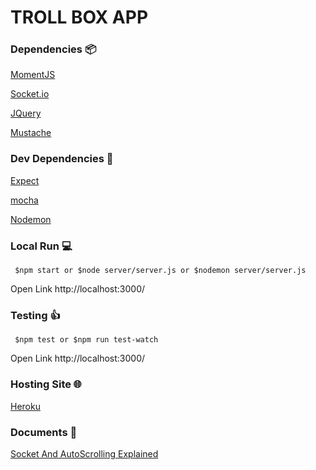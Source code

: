 # TROLL BOX APP

### Dependencies :package:

[MomentJS](https://momentjs.com/docs/)

[Socket.io](https://socket.io/)

[JQuery](https://code.jquery.com/jquery-3.3.1.min.js)

[Mustache](https://raw.githubusercontent.com/janl/mustache.js/master/mustache.js)

### Dev Dependencies :wrench:

[Expect](https://www.npmjs.com/package/expect/v/1.13.3)

[mocha](https://www.npmjs.com/package/mocha)

[Nodemon](https://www.npmjs.com/package/nodemon)
        
### Local Run :computer:

` $npm start or $node server/server.js or $nodemon server/server.js`

Open Link http://localhost:3000/

### Testing :thumbsup:

` $npm test or $npm run test-watch`

Open Link http://localhost:3000/

### Hosting Site :globe_with_meridians:

[Heroku](https://troll-box.herokuapp.com/)

### Documents :notebook_with_decorative_cover:

[Socket And AutoScrolling Explained](Documents)
